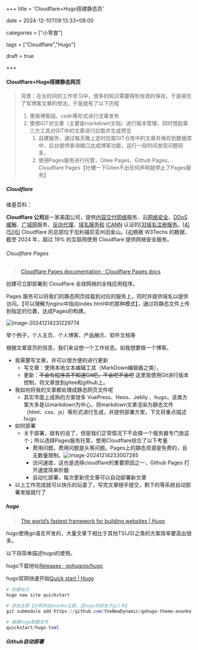 +++
title = 'Cloudflare+Hugo搭建静态页'

date = 2024-12-10T09:13:33+08:00

categories = ["小零食"]

tags = ["Cloudflare","Hugo"]

draft = true

+++



#### Cloudflare+Hugo搭建静态网页



> 背景：在长时间的工作学习中，很多的知识需要得到有效的保存，于是萌生了写博客文章的想法，于是就有了以下历程
>
> 1. 使用博客园、csdn等形式进行文章发布
> 2. 使用GIT对文章（主要是markdown文档）进行版本管理，同时借助第三方工具对GIT中的文章进行拉取并生成预览
>    1. 自建服务，通过每天晚上定时拉取GIT仓库中的文章并保存到数据库中，后台提供查询接口达成博客功能，运行一段时间发现问题较多，
>    2. 使用Pages服务进行托管，Gitee Pages、Github Pages、Cloudflare Pages【吐槽一下Gitee不出任何声明就停止了Pages服务】



##### Cloudflare

维基百科：

**Cloudflare 公司**是一家美国公司，提供[内容交付网络](https://en.wikipedia.org/wiki/Content_delivery_network)服务、云[网络安全](https://en.wikipedia.org/wiki/Cybersecurity)、[DDoS 缓解](https://en.wikipedia.org/wiki/DDoS_mitigation)、[广域网](https://en.wikipedia.org/wiki/Wide_area_network)服务、[反向代理](https://en.wikipedia.org/wiki/Reverse_proxy)、[域名服务和](https://en.wikipedia.org/wiki/Domain_Name_Service) [ICANN](https://en.wikipedia.org/wiki/ICANN) 认证的[[3\]](https://en.wikipedia.org/wiki/Cloudflare#cite_note-3)[域名注册服务](https://en.wikipedia.org/wiki/Domain_name_registrar)。[[4\]](https://en.wikipedia.org/wiki/Cloudflare#cite_note-CNBC-4)[[5\]](https://en.wikipedia.org/wiki/Cloudflare#cite_note-thinking-big-5)[[6\]](https://en.wikipedia.org/wiki/Cloudflare#cite_note-6) Cloudflare 的总部位于加利福尼亚州旧金山。[[4\]](https://en.wikipedia.org/wiki/Cloudflare#cite_note-CNBC-4)根据 W3Techs 的数据，截至 2024 年，超过 19% 的互联网使用 Cloudflare 提供网络安全服务。



###### Cloudflare Pages

> [Cloudflare Pages documentation · Cloudflare Pages docs](https://developers.cloudflare.com/pages/)

创建可立即部署到 Cloudflare 全球网络的全栈应用程序。

Pages 服务可以将我们的静态网页挂载到对应的服务上，同时并提供域名以提供访问。【可以理解为nginx中指向index.html中的那种模式】，通过将静态文件上传到指定的位置，达成Pages的构建。

![image-20241214231229774](https://filestore.lifepoem.fun/know/202412142312869.png)



举个例子，个人主页、个人博客、产品展示、软件文档等

根据文章首页的信息，我们来设想一个工作状态，如我想要做一个博客。

- 我需要写文章，并可以很方便的进行更新
  - 写文章：使用本地文本编辑工具（MarkDown编辑器之类），
  - 更新：~~不会有程序员不知道Git吧，不会吧不会吧~~  这里我使用Git进行版本控制，将文章放到gitee和github上。
- 我如何将我的文章都处理成静态网页文件呢
  - 其实市面上成熟的方案很多 VuePress、Hexo、Jeklly 、hugo，该类方案大多是以markdown为中心，将markdown文章渲染为静态文件（html、css、js）等形式进行生成，并提供部署方案，下文将重点描述hugo
- 如何部署
  - 关于部署，就有的说了，但是我们正常情况下不会搞一个服务器专门放这个；所以选择Pages服务托管，使用Cloudflare综合了以下考量
    -  费用问题，费用问题是头等问题。Pages上的静态资源是免费的，且无数量限制。![image-20241214233007285](https://filestore.lifepoem.fun/know/202412142330320.png)
    - 访问速度，这也是选择cloudflare的重要原因之一，Github Pages 打开速度简单折磨
    - 自动化部署，每次更新完文章可以自动部署新文章
- 以上工作完成就可以快乐的玩耍了，写完文章随手提交，剩下的等系统自动部署发版就行了



##### hugo



> [The world’s fastest framework for building websites | Hugo](https://gohugo.io/) 

hugo使用go语言开发的，大量文章下相比于其他TS(JS)之类的方案效率要高出很多。

以下将简单描述hugo的使用。

hugo下载地址[Releases · gohugoio/hugo](https://github.com/gohugoio/hugo/releases/)

hugo官网快速开始[Quick start | Hugo](https://gohugo.io/getting-started/quick-start/)



```powershell
# 创建站点
hugo new site quickstart

# 添加主题【示例添加ananke主题，且hugo项目处于git中】
git submodule add https://github.com/theNewDynamic/gohugo-theme-ananke.git themes/ananke

# 编辑hugo配置文件
quickstart/hugo.toml

```









##### Github自动部署

